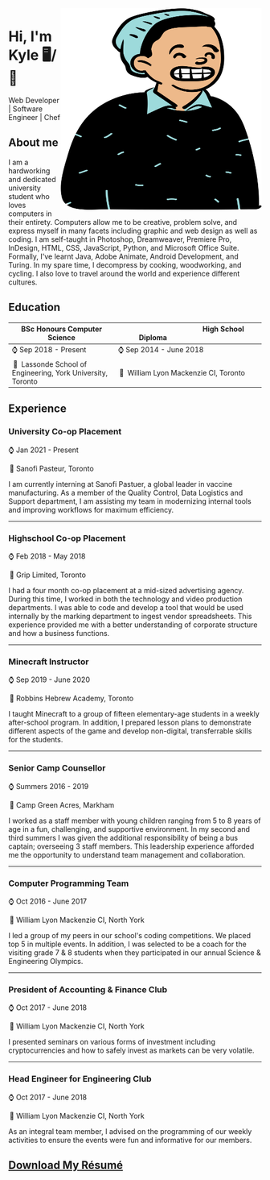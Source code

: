 <img align="right" width="400" height="400" src="./avatar.svg">


# Hi, I'm Kyle 🖥️/🍳
Web Developer | Software Engineer | Chef

## About me 

I am a hardworking and dedicated university student who loves computers in their entirety. Computers allow me to be creative, problem solve, and express myself in many facets including graphic and web design as well as coding. I am self-taught in Photoshop, Dreamweaver, Premiere Pro, InDesign, HTML, CSS, JavaScript, Python, and Microsoft Office Suite. Formally, I've learnt Java, Adobe Animate, Android Development, and Turing. In my spare time, I decompress by cooking, woodworking, and cycling. I also love to travel around the world and experience different cultures.

## Education

<table>
 <thead>
   <tr>
     <th>BSc Honours Computer Science</th>
     <th>          High School Diploma          </th>
   </tr>
 </thead>
 <tbody>
   <tr>
     <td>⌚ Sep 2018 - Present</td>
     <td>⌚ Sep 2014 - June 2018</td>
   </tr>
   <tr>
     <td> 📍 Lassonde School of Engineering, York University, Toronto</td>
     <td> 📍 William Lyon Mackenzie CI, Toronto</td>
   </tr>
 </tbody>
</table>

## Experience

### University Co-op Placement

⌚ Jan 2021 - Present

 📍 Sanofi Pasteur, Toronto

I am currently interning at Sanofi Pastuer, a global leader in vaccine manufacturing. As a member of the Quality Control, Data Logistics and Support department, I am assisting my team in modernizing internal tools and improving workflows for maximum efficiency.

---

### Highschool Co-op Placement

⌚ Feb 2018 - May 2018

 📍 Grip Limited, Toronto

I had a four month co-op placement at a mid-sized advertising agency. During this time, I worked in both the technology and video production departments. I was able to code and develop a tool that would be used internally by the marking department to ingest vendor spreadsheets. This experience provided me with a better understanding of corporate structure and how a business functions.

---

### Minecraft Instructor

⌚ Sep 2019 - June 2020

 📍 Robbins Hebrew Academy, Toronto

I taught Minecraft to a group of fifteen elementary-age students in a weekly after-school program. In addition, I prepared lesson plans to demonstrate different aspects of the game and develop non-digital, transferrable skills for the students.

---

### Senior Camp Counsellor

⌚ Summers 2016 - 2019

 📍 Camp Green Acres, Markham

I worked as a staff member with young children ranging from 5 to 8 years of age in a fun, challenging, and supportive environment. In my second and third summers I was given the additional responsibility of being a bus captain; overseeing 3 staff members. This leadership experience afforded me the opportunity to understand team management and collaboration.

---

### Computer Programming Team

⌚ Oct 2016 - June 2017

 📍 William Lyon Mackenzie CI, North York

I led a group of my peers in our school's coding competitions. We placed top 5 in multiple events. In addition, I was selected to be a coach for the visiting grade 7 & 8 students when they participated in our annual Science & Engineering Olympics.

---

### President of Accounting & Finance Club

⌚ Oct 2017 - June 2018

 📍 William Lyon Mackenzie CI, North York

I presented seminars on various forms of investment including cryptocurrencies and how to safely invest as markets can be very volatile.

---

### Head Engineer for Engineering Club

⌚ Oct 2017 - June 2018

 📍 William Lyon Mackenzie CI, North York

As an integral team member, I advised on the programming of our weekly activities to ensure the events were fun and informative for our members.

## [Download My Résumé](https://github.com/ksmarty/ksmarty/raw/main/resume.pdf)
